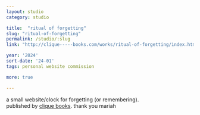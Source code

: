 ```yaml
---
layout: studio
category: studio

title:  "ritual of forgetting"
slug: "ritual-of-forgetting"
permalink: /studio/:slug
link: "http://clique-----books.com/works/ritual-of-forgetting/index.html"

year: '2024'
sort-date: '24-01'
tags: personal website commission

more: true

---
```


<p>a small website/clock for forgetting (or remembering).<br>
published by <a href="http://clique-----books.com/">clique books</a>. thank you mariah</p>

